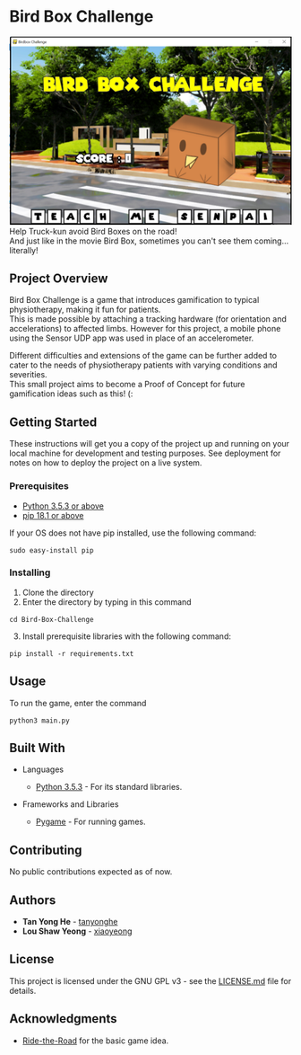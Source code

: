 # Bird Box Challenge  

![Workshop Prototype](docs/images/home.png)  
Help Truck-kun avoid Bird Boxes on the road!  
And just like in the movie Bird Box, sometimes you can't see them coming... literally!  

## Project Overview
Bird Box Challenge is a game that introduces gamification to typical physiotherapy, making it fun for patients.  
This is made possible by attaching a tracking hardware (for orientation and accelerations) to affected limbs.
However for this project, a mobile phone using the Sensor UDP app was used in place of an accelerometer.  

Different difficulties and extensions of the game can be further added to cater to the needs of physiotherapy patients with varying conditions and severities.  
This small project aims to become a Proof of Concept for future gamification ideas such as this! (:  


## Getting Started

These instructions will get you a copy of the project up and running on your local machine for development and testing purposes. See deployment for notes on how to deploy the project on a live system.

### Prerequisites

* [Python 3.5.3 or above](https://www.python.org/)
* [pip 18.1 or above](https://pypi.org/project/pip/)

If your OS does not have pip installed, use the following command:

```
sudo easy-install pip
```


### Installing

1. Clone the directory
2. Enter the directory by typing in this command

```
cd Bird-Box-Challenge
```

3. Install prerequisite libraries with the following command:

```
pip install -r requirements.txt
```

## Usage

To run the game, enter the command
```
python3 main.py
```


## Built With

* Languages
    * [Python 3.5.3](https://www.python.org/) - For its standard libraries.

* Frameworks and Libraries
    * [Pygame](https://www.pygame.org/news) - For running games.


## Contributing

No public contributions expected as of now.

## Authors

* **Tan Yong He** - [tanyonghe](https://github.com/tanyonghe)
* **Lou Shaw Yeong** - [xiaoyeong](https://github.com/xiaoyeong)

## License

This project is licensed under the GNU GPL v3 - see the [LICENSE.md](LICENSE.md) file for details.

## Acknowledgments

* [Ride-the-Road](https://github.com/SundeepChand/Ride-the-Road) for the basic game idea.
